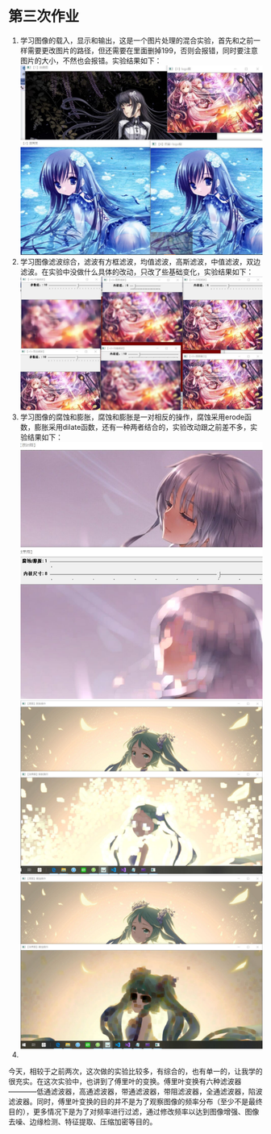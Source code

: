 # 第三次作业
1. 学习图像的载入，显示和输出，这是一个图片处理的混合实验，首先和之前一样需要更改图片的路径，但还需要在里面删掉199，否则会报错，同时要注意图片的大小，不然也会报错。实验结果如下：
![](9.jpg)
2. 学习图像滤波综合，滤波有方框滤波，均值滤波，高斯滤波，中值滤波，双边滤波。在实验中没做什么具体的改动，只改了些基础变化，实验结果如下：
 ![](o.jpg)
3. 学习图像的腐蚀和膨胀，腐蚀和膨胀是一对相反的操作，腐蚀采用erode函数，膨胀采用dilate函数，还有一种两者结合的，实验改动跟之前差不多，实验结果如下：
![](a.jpg)
![](15.jpg)
![](16.jpg)
4. 
今天，相较于之前两次，这次做的实验比较多，有综合的，也有单一的，让我学的很充实。在这次实验中，也讲到了傅里叶的变换。傅里叶变换有六种滤波器————低通滤波器，高通滤波器，带通滤波器，带阻滤波器，全通滤波器，陷波滤波器。同时，傅里叶变换的目的并不是为了观察图像的频率分布（至少不是最终目的），更多情况下是为了对频率进行过滤，通过修改频率以达到图像增强、图像去噪、边缘检测、特征提取、压缩加密等目的。

